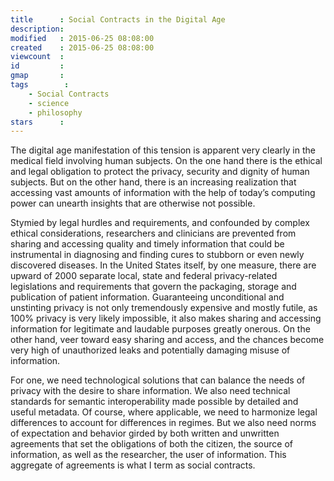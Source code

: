 ```yaml
---
title      : Social Contracts in the Digital Age
description: 
modified   : 2015-06-25 08:08:00
created    : 2015-06-25 08:08:00
viewcount  : 
id         : 
gmap       : 
tags        :
    - Social Contracts
    - science
    - philosophy
stars      : 
---
```


The digital age manifestation of this tension is apparent very clearly in the medical field involving human subjects. On the one hand there is the ethical and legal obligation to protect the privacy, security and dignity of human subjects. But on the other hand, there is an increasing realization that accessing vast amounts of information with the help of today’s computing power can unearth insights that are otherwise not possible.

Stymied by legal hurdles and requirements, and confounded by complex ethical considerations, researchers and clinicians are prevented from sharing and accessing quality and timely information that could be instrumental in diagnosing and finding cures to stubborn or even newly discovered diseases. In the United States itself, by one measure, there are upward of 2000 separate local, state and federal privacy-related legislations and requirements that govern the packaging, storage and publication of patient information. Guaranteeing unconditional and unstinting privacy is not only tremendously expensive and mostly futile, as 100% privacy is very likely impossible, it also makes sharing and accessing information for legitimate and laudable purposes greatly onerous. On the other hand, veer toward easy sharing and access, and the chances become very high of unauthorized leaks and potentially damaging misuse of information.

For one, we need technological solutions that can balance the needs of privacy with the desire to share information. We also need technical standards for semantic interoperability made possible by detailed and useful metadata. Of course, where applicable, we need to harmonize legal differences to account for differences in regimes. But we also need norms of expectation and behavior girded by both written and unwritten agreements that set the obligations of both the citizen, the source of information, as well as the researcher, the user of information. This aggregate of agreements is what I term as social contracts.
